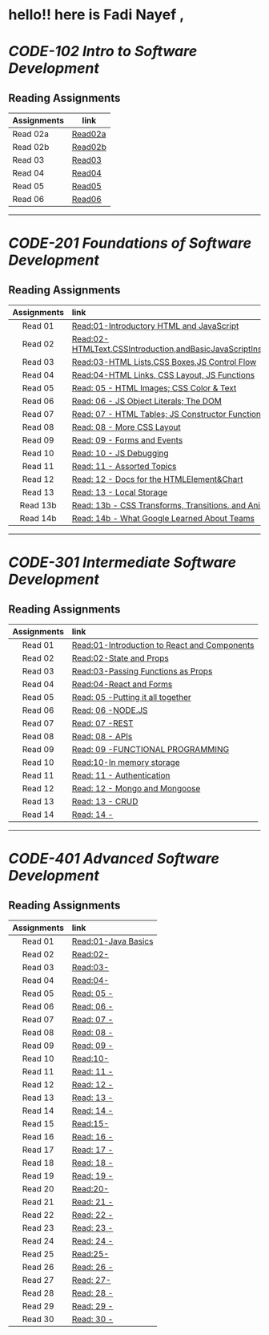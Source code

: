 # hello!! here is Fadi Nayef ,

# ***CODE-102 Intro to Software Development***

## Reading Assignments 

| Assignments   | link     |
|-----------|----------|
| Read 02a|[Read02a](102/read02a.md) |       
| Read 02b |  [Read02b](102/read02b.md)      |
| Read 03 |  [Read03](102/read03.md)    | 
|Read 04|[Read04](102/read04a.md)  |
|Read 05|[Read05](102/read05.md) |
|Read 06|[Read06](102/read06.md) |

***

# ***CODE-201 Foundations of Software Development***

## Reading Assignments 

| Assignments   | link       |
|  :-------:  | :------  |
| Read 01|[Read:01-Introductory HTML and JavaScript](201/read20101.md)|       
| Read 02|[Read:02-HTMLText,CSSIntroduction,andBasicJavaScriptInstructions](201/read20102.md)|
| Read 03|[Read:03-HTML Lists,CSS Boxes,JS Control Flow](201/read20103.md)| 
|Read 04|[Read:04-HTML Links, CSS Layout, JS Functions](201/read20104.md)|
|Read 05|[Read: 05 - HTML Images; CSS Color & Text](201/read20105.md)|
|Read 06| [Read: 06 - JS Object Literals; The DOM](201/read20106.md)|
|Read 07| [Read: 07 - HTML Tables; JS Constructor Functions](201/read20107.md)|
|Read 08| [Read: 08 - More CSS Layout](201/read20108.md)|
|Read 09|[Read: 09 - Forms and Events](201/read20109.md)|
|Read 10| [Read: 10 - JS Debugging](201/read20110.md)|
|Read 11| [Read: 11 - Assorted Topics](201/read20111.md)|
|Read 12| [Read: 12 - Docs for the HTML<canvas>Element&Chart](201/read20112.md)|
|Read 13| [Read: 13 - Local Storage](201/read20113.md)|
|Read 13b| [Read: 13b - CSS Transforms, Transitions, and Animations](201/read20113b.md)|
|Read 14b| [Read: 14b - What Google Learned About Teams](201/read20114b.md)|

 ***

# ***CODE-301 Intermediate Software Development***
 
## Reading Assignments 
 
| Assignments   | link       |
|  :-------:  | :------  |
| Read 01|[Read:01-Introduction to React and Components](301/read30101.md)|       
| Read 02|[Read:02-State and Props](301/read30102.md)|
| Read 03|[Read:03-Passing Functions as Props](301/read30103.md)| 
|Read 04|[Read:04-React and Forms](301/read30104.md)|
|Read 05|[Read: 05 -Putting it all together ](301/read30105.md)|
|Read 06| [Read: 06 -NODE.JS ](301/read30106.md)|
|Read 07| [Read: 07 -REST ](301/read30107.md)|
|Read 08| [Read: 08 - APIs](301/read30108.md)|
|Read 09|[Read: 09 -FUNCTIONAL PROGRAMMING ](301/read30109.md)|
|Read 10|[Read:10-In memory storage](301/read301010.md)|
|Read 11|[Read: 11 - Authentication ](301/read301011.md)|
|Read 12| [Read: 12 - Mongo and Mongoose ](301/read301012.md)|
|Read 13| [Read: 13 - CRUD](301/read301013.md)|
|Read 14| [Read: 14 - ](301/read301014.md)|
 
 ***
 
 # ***CODE-401 Advanced Software Development***
 
## Reading Assignments 
 
| Assignments   | link       |
|  :-------:  | :------  |
| Read 01|[Read:01-Java Basics](401/read40101.md)|       
| Read 02|[Read:02-](401/read40102.md)|
| Read 03|[Read:03-](401/read40103.md)| 
|Read 04|[Read:04-](401/read40104.md)|
|Read 05|[Read: 05 - ](401/read40105.md)|
|Read 06| [Read: 06 -](401/read40106.md)|
|Read 07| [Read: 07 -](401/read40107.md)|
|Read 08| [Read: 08 - ](401/read40108.md)|
|Read 09|[Read: 09 - ](401/read40109.md)|
|Read 10|[Read:10-](401/read40110.md)|
|Read 11|[Read: 11 - ](401/read40111.md)|
|Read 12| [Read: 12 - ](401/read40112.md)|
|Read 13| [Read: 13 - ](401/read40113.md)|
|Read 14| [Read: 14 - ](401/read40114.md)|
|Read 15|[Read:15-](401/read40115.md)|
|Read 16|[Read: 16 - ](401/read40116.md)|
|Read 17| [Read: 17 - ](401/read40117.md)|
|Read 18| [Read: 18 - ](401/read40118.md)|
|Read 19| [Read: 19 - ](401/read40119.md)|
|Read 20|[Read:20-](401/read40120.md)|
|Read 21|[Read: 21 - ](401/read40121.md)|
|Read 22| [Read: 22 - ](401/read40122.md)|
|Read 23| [Read: 23 -](401/read40133.md)|
|Read 24| [Read: 24 - ](401/read40124.md)|
|Read 25|[Read:25-](401/read40125.md)|
|Read 26|[Read: 26 -](401/read40126.md)|
|Read 27| [Read: 27-](401/read40127.md)|
|Read 28| [Read: 28 -](401/read40128.md)|
|Read 29| [Read: 29 - ](401/read40129.md)|
|Read 30| [Read: 30 - ](401/read40130.md)|
